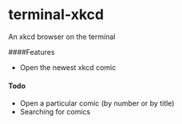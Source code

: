 # terminal-xkcd
An xkcd browser on the terminal

####Features

* Open the newest xkcd comic

#### Todo

* Open a particular comic (by number or by title)
* Searching for comics

